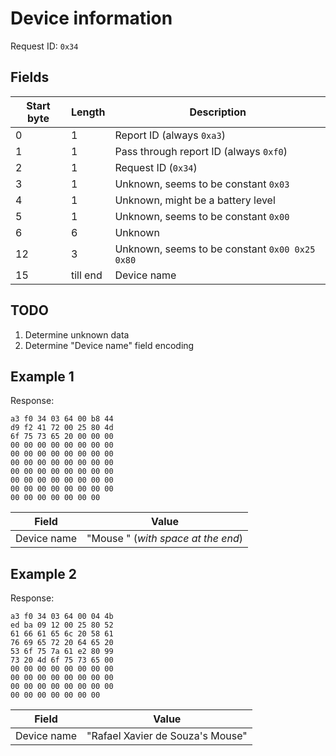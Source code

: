 # Device information

Request ID: `0x34`

## Fields

| Start byte | Length   | Description                                    |
| ---------- | -------- | ---------------------------------------------- |
| 0          | 1        | Report ID (always `0xa3`)                      |
| 1          | 1        | Pass through report ID (always `0xf0`)         |
| 2          | 1        | Request ID (`0x34`)                            |
| 3          | 1        | Unknown, seems to be constant `0x03`           |
| 4          | 1        | Unknown, might be a battery level              |
| 5          | 1        | Unknown, seems to be constant `0x00`           |
| 6          | 6        | Unknown                                        |
| 12         | 3        | Unknown, seems to be constant `0x00 0x25 0x80` |
| 15         | till end | Device name                                    |

## TODO

1. Determine unknown data
2. Determine "Device name" field encoding

## Example 1

Response:
```
a3 f0 34 03 64 00 b8 44
d9 f2 41 72 00 25 80 4d
6f 75 73 65 20 00 00 00
00 00 00 00 00 00 00 00
00 00 00 00 00 00 00 00
00 00 00 00 00 00 00 00
00 00 00 00 00 00 00 00
00 00 00 00 00 00 00 00
00 00 00 00 00 00 00 00
00 00 00 00 00 00 00
```

| Field       | Value                              |
| ----------- | ---------------------------------- |
| Device name | "Mouse " (*with space at the end*) |

## Example 2

Response:
```
a3 f0 34 03 64 00 04 4b
ed ba 09 12 00 25 80 52
61 66 61 65 6c 20 58 61
76 69 65 72 20 64 65 20
53 6f 75 7a 61 e2 80 99
73 20 4d 6f 75 73 65 00
00 00 00 00 00 00 00 00
00 00 00 00 00 00 00 00
00 00 00 00 00 00 00 00
00 00 00 00 00 00 00
```

| Field       | Value                            |
| ----------- | -------------------------------- |
| Device name | "Rafael Xavier de Souza's Mouse" |
